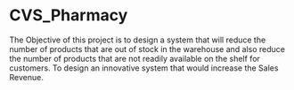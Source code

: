 # CVS_Pharmacy
The Objective of this project is to design a system that will reduce the number of products that are out of stock in the warehouse and also reduce the number of products that are not readily available on the shelf for customers.
To design an innovative system that would increase the Sales Revenue.
